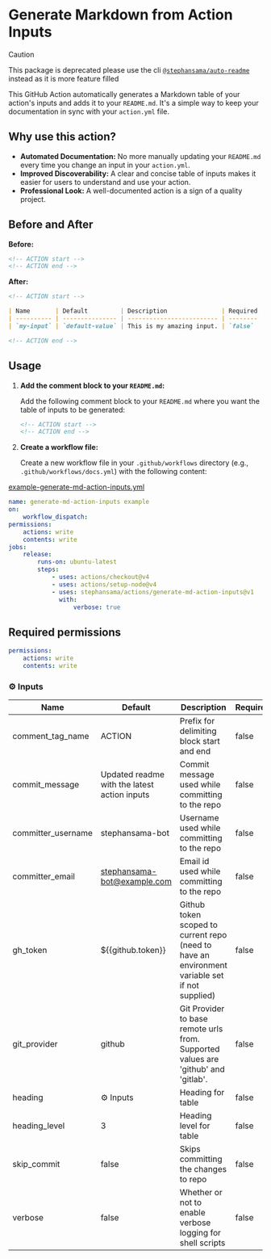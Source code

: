 # Generate Markdown from Action Inputs

> [!CAUTION]
> This package is deprecated please use the cli [`@stephansama/auto-readme`](https://github.com/stephansama/packages/tree/main/core/auto-readme) instead as it is more feature filled

This GitHub Action automatically generates a Markdown table of your action's inputs and adds it to your `README.md`. It's a simple way to keep your documentation in sync with your `action.yml` file.

## Why use this action?

- **Automated Documentation:** No more manually updating your `README.md` every time you change an input in your `action.yml`.
- **Improved Discoverability:** A clear and concise table of inputs makes it easier for users to understand and use your action.
- **Professional Look:** A well-documented action is a sign of a quality project.

## Before and After

**Before:**

```markdown
<!-- ACTION start -->
<!-- ACTION end -->
```

**After:**

```markdown
<!-- ACTION start -->

| Name       | Default         | Description               | Required |
| ---------- | --------------- | ------------------------- | -------- |
| `my-input` | `default-value` | This is my amazing input. | `false`  |

<!-- ACTION end -->
```

## Usage

1. **Add the comment block to your `README.md`:**

    Add the following comment block to your `README.md` where you want the table of inputs to be generated:

    ```markdown
    <!-- ACTION start -->
    <!-- ACTION end -->
    ```

2. **Create a workflow file:**

    Create a new workflow file in your `.github/workflows` directory (e.g., `.github/workflows/docs.yml`) with the following content:

[example-generate-md-action-inputs.yml](../.github/workflows/examples/example-generate-md-action-inputs.yml)

```yaml
name: generate-md-action-inputs example
on:
    workflow_dispatch:
permissions:
    actions: write
    contents: write
jobs:
    release:
        runs-on: ubuntu-latest
        steps:
            - uses: actions/checkout@v4
            - uses: actions/setup-node@v4
            - uses: stephansama/actions/generate-md-action-inputs@v1
              with:
                  verbose: true
```

## Required permissions

```yaml
permissions:
    actions: write
    contents: write
```

<!-- ACTION start -->

### ⚙️ Inputs

| Name               | Default                                      | Description                                                                                    | Required |
| ------------------ | -------------------------------------------- | ---------------------------------------------------------------------------------------------- | -------- |
| comment_tag_name   | ACTION                                       | Prefix for delimiting block start and end                                                      | false    |
| commit_message     | Updated readme with the latest action inputs | Commit message used while committing to the repo                                               | false    |
| committer_username | stephansama-bot                              | Username used while committing to the repo                                                     | false    |
| committer_email    | <stephansama-bot@example.com>                | Email id used while committing to the repo                                                     | false    |
| gh_token           | ${{github.token}}                            | Github token scoped to current repo (need to have an environment variable set if not supplied) | false    |
| git_provider       | github                                       | Git Provider to base remote urls from. Supported values are 'github' and 'gitlab'.             | false    |
| heading            | ⚙️ Inputs                                    | Heading for table                                                                              | false    |
| heading_level      | 3                                            | Heading level for table                                                                        | false    |
| skip_commit        | false                                        | Skips committing the changes to repo                                                           | false    |
| verbose            | false                                        | Whether or not to enable verbose logging for shell scripts                                     | false    |

<!-- ACTION end -->
